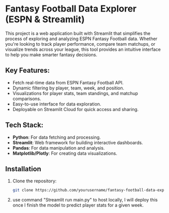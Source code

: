 # Fantasy Football Data Explorer (ESPN & Streamlit)

This project is a web application built with Streamlit that simplifies the process of exploring and analyzing ESPN Fantasy Football data. Whether you're looking to track player performance, compare team matchups, or visualize trends across your league, this tool provides an intuitive interface to help you make smarter fantasy decisions.

## Key Features:
- Fetch real-time data from ESPN Fantasy Football API.
- Dynamic filtering by player, team, week, and position.
- Visualizations for player stats, team standings, and matchup comparisons.
- Easy-to-use interface for data exploration.
- Deployable on Streamlit Cloud for quick access and sharing.

## Tech Stack:
- **Python**: For data fetching and processing.
- **Streamlit**: Web framework for building interactive dashboards.
- **Pandas**: For data manipulation and analysis.
- **Matplotlib/Plotly**: For creating data visualizations.

## Installation

1. Clone the repository:
   ```bash
   git clone https://github.com/yourusername/fantasy-football-data-explorer.git

2. use command "Streamlit run main.py" to host locally, I will deploy this once I finish the model to predict player stats for a given week.
